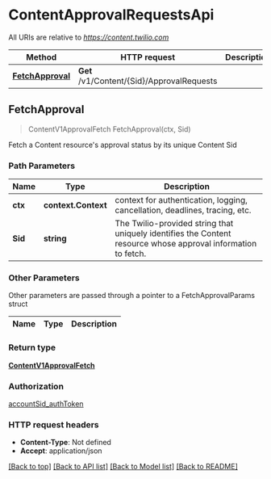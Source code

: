# ContentApprovalRequestsApi

All URIs are relative to *https://content.twilio.com*

Method | HTTP request | Description
------------- | ------------- | -------------
[**FetchApproval**](ContentApprovalRequestsApi.md#FetchApproval) | **Get** /v1/Content/{Sid}/ApprovalRequests | 



## FetchApproval

> ContentV1ApprovalFetch FetchApproval(ctx, Sid)



Fetch a Content resource's approval status by its unique Content Sid

### Path Parameters


Name | Type | Description
------------- | ------------- | -------------
**ctx** | **context.Context** | context for authentication, logging, cancellation, deadlines, tracing, etc.
**Sid** | **string** | The Twilio-provided string that uniquely identifies the Content resource whose approval information to fetch.

### Other Parameters

Other parameters are passed through a pointer to a FetchApprovalParams struct


Name | Type | Description
------------- | ------------- | -------------

### Return type

[**ContentV1ApprovalFetch**](ContentV1ApprovalFetch.md)

### Authorization

[accountSid_authToken](../README.md#accountSid_authToken)

### HTTP request headers

- **Content-Type**: Not defined
- **Accept**: application/json

[[Back to top]](#) [[Back to API list]](../README.md#documentation-for-api-endpoints)
[[Back to Model list]](../README.md#documentation-for-models)
[[Back to README]](../README.md)

